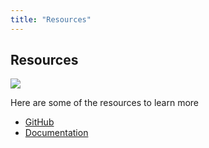 ```yaml
---
title: "Resources"
---
```


## Resources

![](/tazama.png)

Here are some of the resources to learn more

- [GitHub](https://github.com/frmscoe)
- [Documentation](https://frmscoe.atlassian.net/wiki/spaces/FRMS/pages/6488065/Product+Overview)
